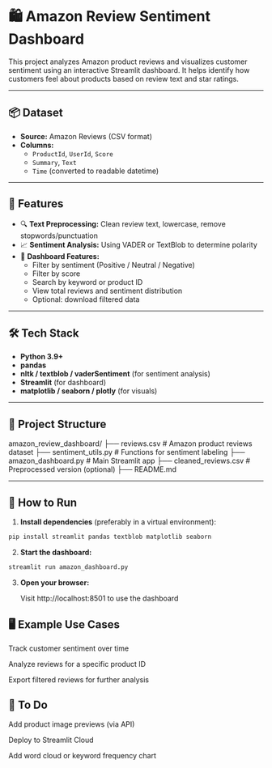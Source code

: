 # 🛍️ Amazon Review Sentiment Dashboard

This project analyzes Amazon product reviews and visualizes customer sentiment using an interactive Streamlit dashboard. It helps identify how customers feel about products based on review text and star ratings.

---

## 📦 Dataset

- **Source:** Amazon Reviews (CSV format)
- **Columns:**  
  - `ProductId`, `UserId`, `Score`  
  - `Summary`, `Text`  
  - `Time` (converted to readable datetime)  

---

## 🧠 Features

- 🔍 **Text Preprocessing:** Clean review text, lowercase, remove stopwords/punctuation  
- 📈 **Sentiment Analysis:** Using VADER or TextBlob to determine polarity  
- 🎨 **Dashboard Features:**
  - Filter by sentiment (Positive / Neutral / Negative)
  - Filter by score
  - Search by keyword or product ID
  - View total reviews and sentiment distribution
  - Optional: download filtered data

---

## 🛠 Tech Stack

- **Python 3.9+**
- **pandas**
- **nltk / textblob / vaderSentiment** (for sentiment analysis)
- **Streamlit** (for dashboard)
- **matplotlib / seaborn / plotly** (for visuals)

---

## 📁 Project Structure

amazon_review_dashboard/
├── reviews.csv # Amazon product reviews dataset
├── sentiment_utils.py # Functions for sentiment labeling
├── amazon_dashboard.py # Main Streamlit app
├── cleaned_reviews.csv # Preprocessed version (optional)
├── README.md


---

## 🚀 How to Run

1. **Install dependencies** (preferably in a virtual environment):

```bash
pip install streamlit pandas textblob matplotlib seaborn
```

2. **Start the dashboard:**

```bash
streamlit run amazon_dashboard.py
```

3. **Open your browser:**
   
    Visit http://localhost:8501 to use the dashboard


## 🖥 Example Use Cases
Track customer sentiment over time

Analyze reviews for a specific product ID

Export filtered reviews for further analysis


## 📌 To Do
 Add product image previews (via API)

 Deploy to Streamlit Cloud

 Add word cloud or keyword frequency chart
